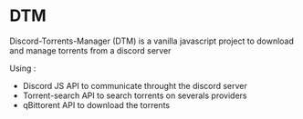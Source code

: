 # DTM
Discord-Torrents-Manager (DTM) is a vanilla javascript project to download and manage torrents from a discord server

Using : 
- Discord JS API to communicate throught the discord server
- Torrent-search API to search torrents on severals providers
- qBittorent API to download the torrents
